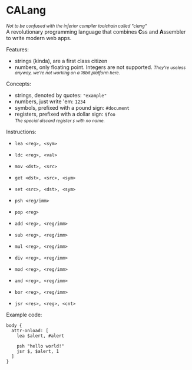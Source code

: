 # CALang
<small>*Not to be confused with the inferior compiler toolchain called "clang"*</small>  
A revolutionary programming language that combines **C**ss and **A**ssembler to write modern web apps.

Features:
- strings (kinda), are a first class citizen
- numbers, only floating point. Integers are not supported. <small>*They're useless anyway, we're not working on a 16bit platform here.*</small>

Concepts:
- strings, denoted by quotes: `"example"`
- numbers, just write 'em: `1234`
- symbols, prefixed with a pound sign: `#document`
- registers, prefixed with a dollar sign: `$foo`  
<small>*The special discard register `$` with no name.*</small>

Instructions:
- `lea <reg>, <sym>`
- `ldc <reg>, <val>`
- `mov <dst>, <src>`
- `get <dst>, <src>, <sym>`
- `set <src>, <dst>, <sym>`


- `psh <reg/imm>`
- `pop <reg>` 


- `add <reg>, <reg/imm>`
- `sub <reg>, <reg/imm>`
- `mul <reg>, <reg/imm>`
- `div <reg>, <reg/imm>`
- `mod <reg>, <reg/imm>` 
- `and <reg>, <reg/imm>` 
- `bor <reg>, <reg/imm>` 


- `jsr <res>, <reg>, <cnt>`

Example code:
```
body {
  attr-onload: [
    lea $alert, #alert

    psh "hello world!"
    jsr $, $alert, 1
  ]
}

```
